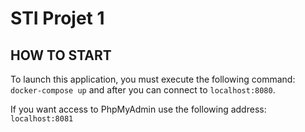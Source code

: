 # STI Projet 1

## HOW TO START

To launch this application, you must execute the following command:
`docker-compose up` and after you can connect to `localhost:8080`.

If you want access to PhpMyAdmin use the following address: `localhost:8081`


